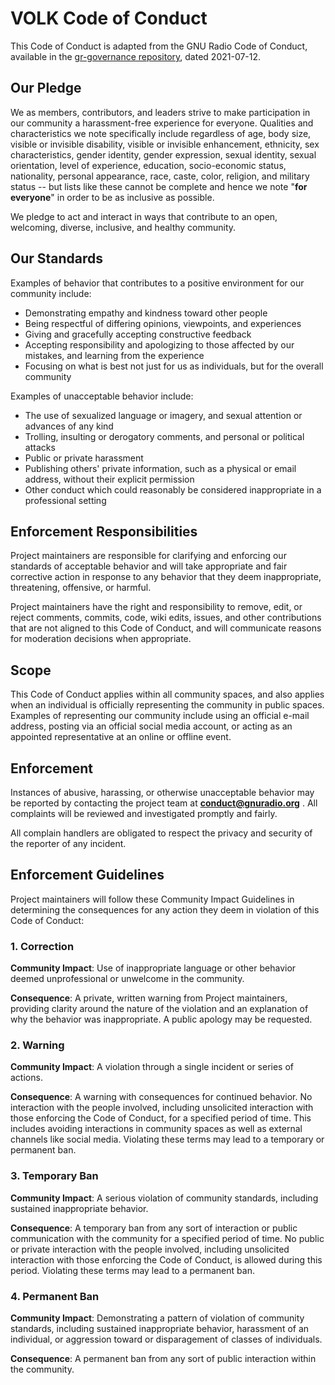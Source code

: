 # VOLK Code of Conduct

This Code of Conduct is adapted from the GNU Radio Code of Conduct,
available in the [gr-governance repository][GRCoC], dated 2021-07-12.

## Our Pledge

We as members, contributors, and leaders strive to make participation
in our community a harassment-free experience for everyone. Qualities
and characteristics we note specifically include regardless of age,
body size, visible or invisible disability, visible or invisible
enhancement, ethnicity, sex characteristics, gender identity, gender
expression, sexual identity, sexual orientation, level of experience,
education, socio-economic status, nationality, personal appearance,
race, caste, color, religion, and military status -- but lists like
these cannot be complete and hence we note "**for everyone**" in order
to be as inclusive as possible.

We pledge to act and interact in ways that contribute to an open,
welcoming, diverse, inclusive, and healthy community.

## Our Standards

Examples of behavior that contributes to a positive environment for
our community include:

* Demonstrating empathy and kindness toward other people
* Being respectful of differing opinions, viewpoints, and experiences
* Giving and gracefully accepting constructive feedback
* Accepting responsibility and apologizing to those affected by our mistakes,
  and learning from the experience
* Focusing on what is best not just for us as individuals, but for the
  overall community

Examples of unacceptable behavior include:

* The use of sexualized language or imagery, and sexual attention or
  advances of any kind
* Trolling, insulting or derogatory comments, and personal or political attacks
* Public or private harassment
* Publishing others' private information, such as a physical or email
  address, without their explicit permission
* Other conduct which could reasonably be considered inappropriate in a
  professional setting

## Enforcement Responsibilities

Project maintainers are responsible for clarifying and enforcing our
standards of acceptable behavior and will take appropriate and fair
corrective action in response to any behavior that they deem
inappropriate, threatening, offensive, or harmful.

Project maintainers have the right and responsibility to remove, edit,
or reject comments, commits, code, wiki edits, issues, and other
contributions that are not aligned to this Code of Conduct, and will
communicate reasons for moderation decisions when appropriate.

## Scope

This Code of Conduct applies within all community spaces, and also
applies when an individual is officially representing the community in
public spaces.  Examples of representing our community include using
an official e-mail address, posting via an official social media
account, or acting as an appointed representative at an online or
offline event.

## Enforcement

Instances of abusive, harassing, or otherwise unacceptable behavior
may be reported by contacting the project team at
**conduct@gnuradio.org** .  All complaints will be reviewed and
investigated promptly and fairly.

All complain handlers are obligated to respect the privacy and
security of the reporter of any incident.

## Enforcement Guidelines

Project maintainers will follow these Community Impact Guidelines in
determining the consequences for any action they deem in violation of
this Code of Conduct:

### 1. Correction

**Community Impact**: Use of inappropriate language or other behavior
deemed unprofessional or unwelcome in the community.

**Consequence**: A private, written warning from Project maintainers,
providing clarity around the nature of the violation and an
explanation of why the behavior was inappropriate. A public apology
may be requested.

### 2. Warning

**Community Impact**: A violation through a single incident or series
of actions.

**Consequence**: A warning with consequences for continued
behavior. No interaction with the people involved, including
unsolicited interaction with those enforcing the Code of Conduct, for
a specified period of time. This includes avoiding interactions in
community spaces as well as external channels like social
media. Violating these terms may lead to a temporary or permanent ban.

### 3. Temporary Ban

**Community Impact**: A serious violation of community standards,
including sustained inappropriate behavior.

**Consequence**: A temporary ban from any sort of interaction or
public communication with the community for a specified period of
time. No public or private interaction with the people involved,
including unsolicited interaction with those enforcing the Code of
Conduct, is allowed during this period.  Violating these terms may
lead to a permanent ban.

### 4. Permanent Ban

**Community Impact**: Demonstrating a pattern of violation of
community standards, including sustained inappropriate behavior,
harassment of an individual, or aggression toward or disparagement of
classes of individuals.

**Consequence**: A permanent ban from any sort of public interaction
within the community.

[GRCoC]: https://github.com/gnuradio/gr-governance/blob/main/CODE_OF_CONDUCT.md
